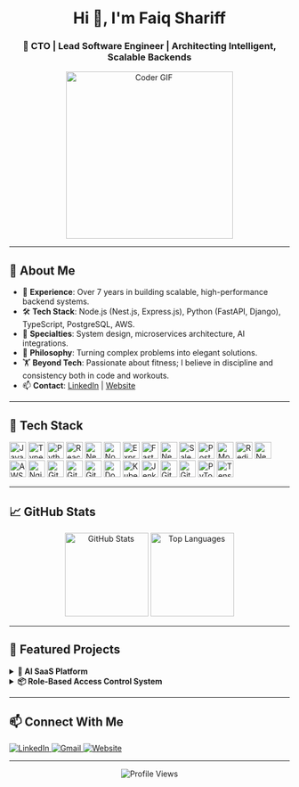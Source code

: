 <h1 align="center">Hi 👋, I'm Faiq Shariff</h1>
<h3 align="center">🚀 CTO | Lead Software Engineer | Architecting Intelligent, Scalable Backends</h3>

<p align="center">
  <img src="https://media.giphy.com/media/qgQUggAC3Pfv687qPC/giphy.gif" width="300" alt="Coder GIF">
</p>

---

## 🧠 About Me

- 🔧 **Experience**: Over 7 years in building scalable, high-performance backend systems.
- 🛠️ **Tech Stack**: Node.js (Nest.js, Express.js), Python (FastAPI, Django), TypeScript, PostgreSQL, AWS.
- 🧩 **Specialties**: System design, microservices architecture, AI integrations.
- 🧠 **Philosophy**: Turning complex problems into elegant solutions.
- 🏋️ **Beyond Tech**: Passionate about fitness; I believe in discipline and consistency both in code and workouts.
- 📫 **Contact**: [LinkedIn](https://www.linkedin.com/in/ifaiq) | [Website](https://magicfaiq.com/)

---

## 🧰 Tech Stack

<p align="left">
  <!-- Programming Languages -->
  <img src="https://cdn.jsdelivr.net/gh/devicons/devicon/icons/javascript/javascript-original.svg" height="30" alt="JavaScript" />
  <img src="https://cdn.jsdelivr.net/gh/devicons/devicon/icons/typescript/typescript-original.svg" height="30" alt="TypeScript" />
  <img src="https://cdn.jsdelivr.net/gh/devicons/devicon/icons/python/python-original.svg" height="30" alt="Python" />
  
  <!-- Frontend -->
  <img src="https://cdn.jsdelivr.net/gh/devicons/devicon/icons/react/react-original.svg" height="30" alt="React" />
  <img src="https://cdn.jsdelivr.net/gh/devicons/devicon/icons/nextjs/nextjs-original.svg" height="30" alt="Next.js" />
  
  <!-- Backend -->
  <img src="https://cdn.jsdelivr.net/gh/devicons/devicon/icons/nodejs/nodejs-original.svg" height="30" alt="Node.js" />
  <img src="https://cdn.groovetechnology.com/wp-content/uploads/2023/08/expressjs.png" height="30" alt="Express.js" />
  <img src="https://cdn.jsdelivr.net/gh/devicons/devicon/icons/fastapi/fastapi-original.svg" height="30" alt="FastAPI" />
  <img src="https://upload.wikimedia.org/wikipedia/commons/3/37/NestJS-logo-wordmark.svg" height="30" alt="NestJS" />
<img src="http://clutch.com/wp-content/uploads/2018/04/salesforce-commerce-cloud-logo.png" height="30" alt="Salesforce Commerce Cloud" />

  <!-- Databases -->
  <img src="https://cdn.jsdelivr.net/gh/devicons/devicon/icons/postgresql/postgresql-original.svg" height="30" alt="PostgreSQL" />
  <img src="https://cdn.jsdelivr.net/gh/devicons/devicon/icons/mongodb/mongodb-original.svg" height="30" alt="MongoDB" />
  <img src="https://cdn.jsdelivr.net/gh/devicons/devicon/icons/redis/redis-original.svg" height="30" alt="Redis" />
  <img src="https://upload.wikimedia.org/wikipedia/commons/a/a5/Neo4j-logo2024color.png" height="30" alt="Neo4j" />

  <!-- Cloud & DevOps -->
  <img src="https://upload.wikimedia.org/wikipedia/commons/thumb/9/93/Amazon_Web_Services_Logo.svg/1708px-Amazon_Web_Services_Logo.svg.png" height="30" alt="AWS" />
  <img src="https://cdn.jsdelivr.net/gh/devicons/devicon/icons/nginx/nginx-original.svg" height="30" alt="Nginx" />
  <img src="https://cdn.jsdelivr.net/gh/devicons/devicon/icons/git/git-original.svg" height="30" alt="Git" />
  <img src="https://cdn.jsdelivr.net/gh/devicons/devicon/icons/github/github-original.svg" height="30" alt="GitHub" />
  <img src="https://cdn.jsdelivr.net/gh/devicons/devicon/icons/gitlab/gitlab-original.svg" height="30" alt="GitLab" />
  <img src="https://cdn.jsdelivr.net/gh/devicons/devicon/icons/docker/docker-original.svg" height="30" alt="Docker" />
  <img src="https://cdn.jsdelivr.net/gh/devicons/devicon/icons/kubernetes/kubernetes-plain.svg" height="30" alt="Kubernetes" />
  <img src="https://cdn.jsdelivr.net/gh/devicons/devicon/icons/jenkins/jenkins-original.svg" height="30" alt="Jenkins" />
  
  <!-- CI/CD -->
  <img src="https://cdn.jsdelivr.net/gh/devicons/devicon/icons/github/github-original.svg" height="30" alt="GitHub Actions" />
  <img src="https://cdn.jsdelivr.net/gh/devicons/devicon/icons/gitlab/gitlab-original.svg" height="30" alt="GitLab CI" />

  <!-- AI & ML -->
  <img src="https://upload.wikimedia.org/wikipedia/commons/1/10/PyTorch_logo_icon.svg" height="30" alt="PyTorch" />
  <img src="https://upload.wikimedia.org/wikipedia/commons/2/2d/Tensorflow_logo.svg" height="30" alt="TensorFlow" />
</p>


---

## 📈 GitHub Stats

<p align="center">
  <img src="https://github-readme-stats.vercel.app/api?username=ifaiq&show_icons=true&theme=github_dark" height="150" alt="GitHub Stats" />
  <img src="https://github-readme-stats.vercel.app/api/top-langs/?username=ifaiq&layout=compact&theme=github_dark" height="150" alt="Top Languages" />
</p>

---

## 🚀 Featured Projects

<details>
  <summary><b>🧠 AI SaaS Platform</b></summary>
  <p>Developed a multi-tenant AI SaaS platform integrating FastAPI and OpenAI, enabling enterprises to train custom document-based assistants.</p>
  <p>🔗 <a href="https://github.com/your-repo">View Code</a></p>
</details>

<details>
  <summary><b>📦 Role-Based Access Control System</b></summary>
  <p>Engineered a modular RBAC system using PostgreSQL, Prisma, and Express.js, supporting nested sub-company structures and dynamic permission management.</p>
</details>

---

## 📫 Connect With Me

<p align="left">
  <a href="https://www.linkedin.com/in/ifaiq" target="_blank">
    <img alt="LinkedIn" src="https://img.shields.io/badge/LinkedIn-blue?style=for-the-badge&logo=linkedin" />
  </a>
  <a href="mailto:your.email@example.com" target="_blank">
    <img alt="Gmail" src="https://img.shields.io/badge/Gmail-D14836?style=for-the-badge&logo=gmail&logoColor=white" />
  </a>
  <a href="https://magicfaiq.com" target="_blank">
    <img alt="Website" src="https://img.shields.io/badge/Website-000000?style=for-the-badge&logo=About.me&logoColor=white" />
  </a>
</p>

---

<p align="center">
  <img src="https://komarev.com/ghpvc/?username=ifaiq&label=Profile%20views&color=0e75b6&style=flat" alt="Profile Views" />
</p>
